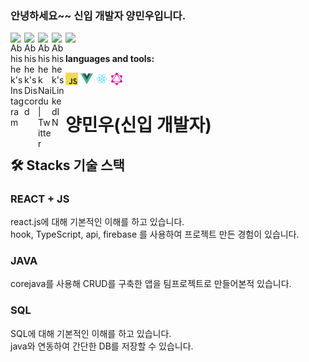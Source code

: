 ### 안녕하세요~~ 신입 개발자 양민우입니다.
<a href="https://www.instagram.com/abhisheknaiidu/">
  <img align="left" alt="Abhishek's Instagram" width="22px" src="https://raw.githubusercontent.com/hussainweb/hussainweb/main/icons/instagram.png" />
</a>
<a href="https://discord.gg/XTW52Kt">
  <img align="left" alt="Abhishek's Discord" width="22px" src="https://raw.githubusercontent.com/peterthehan/peterthehan/master/assets/discord.svg" />
</a>
<a href="https://twitter.com/abhisheknaiidu">
  <img align="left" alt="Abhishek Naidu | Twitter" width="22px" src="https://raw.githubusercontent.com/peterthehan/peterthehan/master/assets/twitter.svg" />
</a>
<a href="https://www.linkedin.com/in/abhisheknaiidu/">
  <img align="left" alt="Abhishek's LinkedIN" width="22px" src="https://raw.githubusercontent.com/peterthehan/peterthehan/master/assets/linkedin.svg" />
</a>

![](https://visitor-badge.glitch.me/badge?page_id=abhisheknaiidu.abhisheknaiidu)

**languages and tools:**  

<code><img height="20" src="https://raw.githubusercontent.com/github/explore/80688e429a7d4ef2fca1e82350fe8e3517d3494d/topics/javascript/javascript.png"></code>
<code><img height="20" src="https://raw.githubusercontent.com/github/explore/80688e429a7d4ef2fca1e82350fe8e3517d3494d/topics/vue/vue.png"></code>
<code><img height="20" src="https://raw.githubusercontent.com/github/explore/80688e429a7d4ef2fca1e82350fe8e3517d3494d/topics/react/react.png"></code>
<code><img height="20" src="https://raw.githubusercontent.com/github/explore/5c058a388828bb5fde0bcafd4bc867b5bb3f26f3/topics/graphql/graphql.png"></code>

<h1>양민우(신입 개발자)</h1>

<h2>🛠️ Stacks 기술 스택</h2>

<h3>REACT + JS</h3>
react.js에 대해 기본적인 이해를 하고 있습니다.<br>
hook, TypeScript, api, firebase 를 사용하여 프로젝트 만든 경험이 있습니다.


<h3>JAVA</h3>
corejava를 사용해 CRUD를 구축한 앱을 팀프로젝트로 만들어본적 있습니다.

<h3>SQL</h3>
SQL에 대해 기본적인 이해를 하고 있습니다.<br>
java와 연동하여 간단한 DB를 저장할 수 있습니다.


